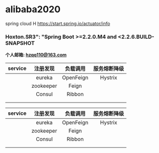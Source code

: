 # alibaba2020
spring cloud H
https://start.spring.io/actuator/info
### Hoxton.SR3": "Spring Boot >=2.2.0.M4 and <2.2.6.BUILD-SNAPSHOT 

**个人邮箱: hzqq110@163.com** 

| service    | 注册发现     | 负载调用     |  服务熔断降级        |
| :------:   | :------:    | :------:    | :------:           |
|            | eureka      |OpenFeign    |  Hystrix           |
|            | zookeeper   |  Feign      |                    |
|            |  Consul     | Ribbon      |                    |
|            |            |             |                    |
|            |            |             |                    |


| service    | 注册发现     | 负载调用     |  服务熔断降级        |
| :------:   | :------:    | :------:    | :------:           |
|            | eureka      |OpenFeign    |  Hystrix           |
|            | zookeeper   |  Feign      |                    |
|            |  Consul     | Ribbon      |                    |
|            |            |             |                    |
|            |            |             |                    | 